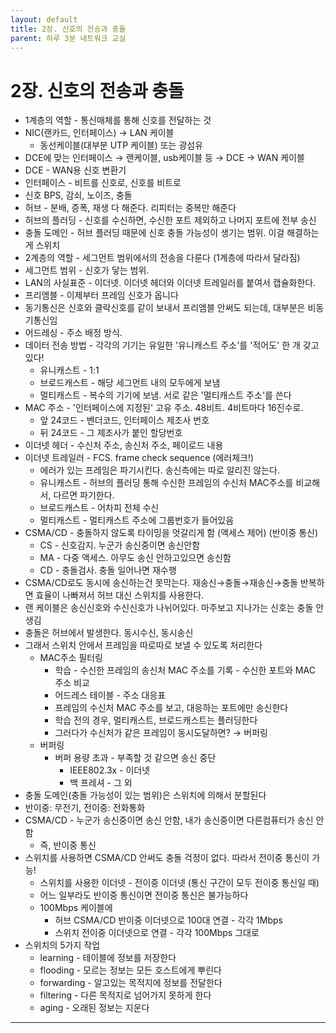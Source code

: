 ```yaml
---
layout: default
title: 2장. 신호의 전송과 충돌
parent: 하루 3분 네트워크 교실
---
```


# 2장. 신호의 전송과 충돌

- 1계층의 역할 - 통신매체를 통해 신호를 전달하는 것
- NIC(랜카드, 인터페이스) → LAN 케이블
    - 동선케이블(대부분 UTP 케이블) 또는 광섬유
- DCE에 맞는 인터페이스 → 랜케이블, usb케이블 등 → DCE → WAN 케이블
- DCE - WAN용 신호 변환기
- 인터페이스 - 비트를 신호로, 신호를 비트로
- 신호 BPS, 감쇠, 노이즈, 충돌
- 허브 - 분배, 증폭, 재생 다 해준다. 리피터는 중복만 해준다
- 허브의 플러딩 - 신호를 수신하면, 수신한 포트 제외하고 나머지 포트에 전부 송신
- 충돌 도메인 - 허브 플러딩 때문에 신호 충돌 가능성이 생기는 범위. 이걸 해결하는게 스위치
- 2계층의 역할 - 세그먼트 범위에서의 전송을 다룬다 (1계층에 따라서 달라짐)
- 세그먼트 범위 - 신호가 닿는 범위.
- LAN의 사실표준 - 이더넷. 이더넷 헤더와 이더넷 트레일러를 붙여서 캡슐화한다.
- 프리엠블 - 이제부터 프레임 신호가 옵니다
- 동기통신은 신호와 클락신호를 같이 보내서 프리엠블 안써도 되는데, 대부분은 비동기통신임
- 어드레싱 - 주소 배정 방식.
- 데이터 전송 방법 - 각각의 기기는 유일한 '유니캐스트 주소'를 '적어도' 한 개 갖고 있다!
    - 유니캐스트 - 1:1
    - 브로드캐스트 - 해당 세그먼트 내의 모두에게 보냄
    - 멀티캐스트 - 복수의 기기에 보냄. 서로 같은 '멀티캐스트 주소'를 쓴다
- MAC 주소 - '인터페이스에 지정된' 고유 주소. 48비트. 4비트마다 16진수로.
    - 앞 24코드 - 벤더코드, 인터페이스 제조사 번호
    - 뒤 24코드 - 그 제조사가 붙인 할당번호
- 이더넷 헤더 - 수신처 주소, 송신처 주소, 페이로드 내용
- 이더넷 트레일러 - FCS. frame check sequence (에러체크!)
    - 에러가 있는 프레임은 파기시킨다. 송신측에는 따로 알리진 않는다.
    - 유니캐스트 - 허브의 플러딩 통해 수신한 프레임의 수신처 MAC주소를 비교해서, 다르면 파기한다.
    - 브로드캐스트 - 어차피 전체 수신
    - 멀티캐스트 - 멀티캐스트 주소에 그룹번호가 들어있음
- CSMA/CD - 충돌하지 않도록 타이밍을 엇갈리게 함 (액세스 제어) (반이중 통신)
    - CS - 신호감지. 누군가 송신중이면 송신안함
    - MA - 다중 액세스. 아무도 송신 안하고있으면 송신함
    - CD - 충돌검사. 충돌 일어나면 재수행
- CSMA/CD로도 동시에 송신하는건 못막는다. 재송신→충돌→재송신→충돌 반복하면 효율이 나빠져서 허브 대신 스위치를 사용한다.
- 랜 케이블은 송신신호와 수신신호가 나뉘어있다. 마주보고 지나가는 신호는 충돌 안생김
- 충돌은 허브에서 발생한다. 동시수신, 동시송신
- 그래서 스위치 안에서 프레임을 따로따로 보낼 수 있도록 처리한다
    - MAC주소 필터링
        - 학습 - 수신한 프레임의 송신처 MAC 주소를 기록 - 수신한 포트와 MAC 주소 비교
        - 어드레스 테이블 - 주소 대응표
        - 프레임의 수신처 MAC 주소를 보고, 대응하는 포트에만 송신한다
        - 학습 전의 경우, 멀티캐스트, 브로드캐스트는 플러딩한다
        - 그러다가 수신처가 같은 프레임이 동시도달하면? → 버퍼링
    - 버퍼링
        - 버퍼 용량 초과 - 부족할 것 같으면 송신 중단
            - IEEE802.3x - 이더넷
            - 백 프레셔 - 그 외
- 충돌 도메인(충돌 가능성이 있는 범위)은 스위치에 의해서 분할된다
- 반이중: 무전기, 전이중: 전화통화
- CSMA/CD - 누군가 송신중이면 송신 안함, 내가 송신중이면 다른컴퓨터가 송신 안함
    - 즉, 반이중 통신
- 스위치를 사용하면 CSMA/CD 안써도 충돌 걱정이 없다. 따라서  전이중 통신이 가능!
    - 스위치를 사용한 이더넷 - 전이중 이더넷 (통신 구간이 모두 전이중 통신일 때)
    - 어느 일부라도 반이중 통신이면 전이중 통신은 불가능하다
    - 100Mbps 케이블에
        - 허브 CSMA/CD 반이중 이더넷으로 100대 연결 - 각각 1Mbps
        - 스위치 전이중 이더넷으로 연결 - 각각 100Mbps 그대로
- 스위치의 5가지 작업
    - learning - 테이블에 정보를 저장한다
    - flooding - 모르는 정보는 모든 호스트에게 뿌린다
    - forwarding - 알고있는 목적지에 정보를 전달한다
    - filtering - 다른 목적지로 넘어가지 못하게 한다
    - aging - 오래된 정보는 지운다

---
